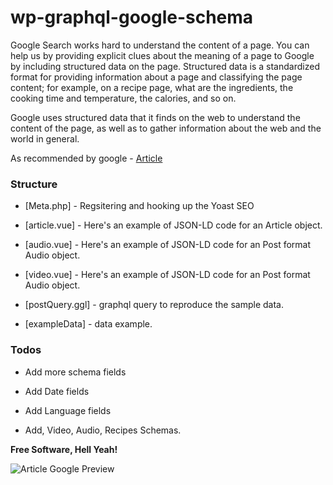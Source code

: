
# wp-graphql-google-schema

  

Google Search works hard to understand the content of a page. You can help us by providing explicit clues about the meaning of a page to Google by including structured data on the page. Structured data is a standardized format for providing information about a page and classifying the page content; for example, on a recipe page, what are the ingredients, the cooking time and temperature, the calories, and so on.

Google uses structured data that it finds on the web to understand the content of the page, as well as to gather information about the web and the world in general.



As recommended by google - [Article](https://developers.google.com/search/docs/data-types/article)

  

### Structure

  

* [Meta.php] - Regsitering and hooking up the Yoast SEO

* [article.vue] - Here's an example of JSON-LD code for an Article object.

* [audio.vue] - Here's an example of JSON-LD code for an Post format Audio object.

* [video.vue] - Here's an example of JSON-LD code for an Post format Audio object.

* [postQuery.ggl] - graphql query to reproduce the sample data.

* [exampleData] - data example.

  
  
  

### Todos

  

- Add more schema fields

- Add Date fields

- Add Language fields

- Add, Video, Audio, Recipes Schemas.

  

**Free Software, Hell Yeah!**

![Article Google Preview](https://res.cloudinary.com/orthodox-union/image/upload/f_auto,q_auto/v1576505886/OU/about/services/Screen_Shot_2019-12-16_at_16.15.40.png)